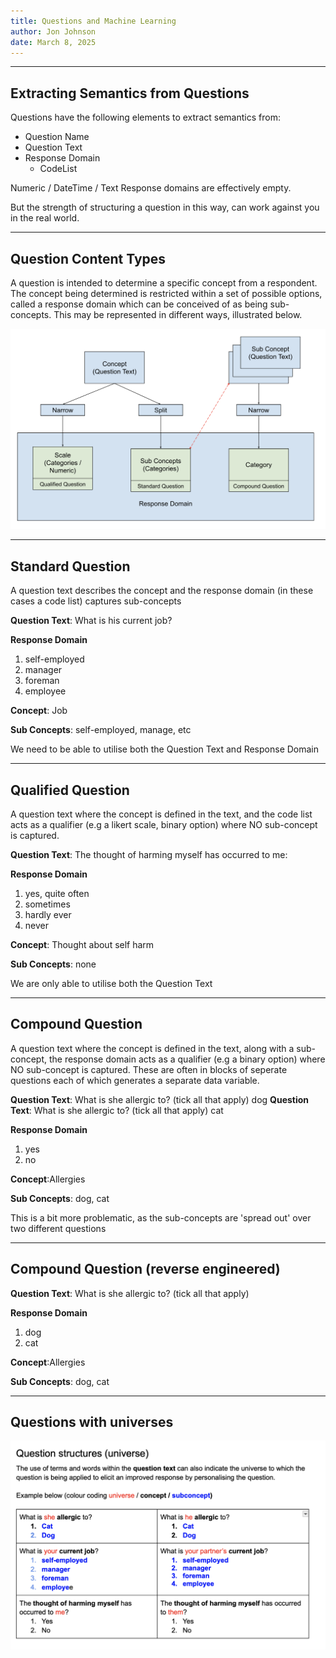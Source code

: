 ```yaml
---
title: Questions and Machine Learning
author: Jon Johnson
date: March 8, 2025
---
```


---

## Extracting Semantics from Questions

Questions have the following elements to extract semantics from:

- Question Name
- Question Text
- Response Domain
  - CodeList

Numeric / DateTime / Text Response domains are effectively empty.

But the strength of structuring a question in this way, can work against you in the real world.

---

## Question Content Types

A question is intended to determine a specific concept from a respondent. The concept being determined is restricted within a set of possible options, called a response domain which can be conceived of as being sub-concepts. This may be represented in different ways, illustrated below.

![](img/question-typology.png)

---

## Standard Question

A question text describes the concept and the response domain (in these cases a code list) captures sub-concepts 

**Question Text**: What is his current job? 

**Response Domain**

1. self-employed 
2. manager 
3. foreman 
4. employee

**Concept**: Job

**Sub Concepts**: self-employed, manage, etc

We need to be able to utilise both the Question Text and Response Domain

---

## Qualified Question

A question text where the concept is defined in the text, and the code list acts as a qualifier (e.g  a likert scale, binary option) where NO sub-concept is captured.

**Question Text**: The thought of harming myself has occurred to me: 

**Response Domain**

1. yes, quite often 
2. sometimes 
3. hardly ever 
4. never

**Concept**: Thought about self harm

**Sub Concepts**: none

We are only able to utilise both the Question Text

---

## Compound Question

A question text where the concept is defined in the text, along with a sub-concept, the response domain acts as a qualifier (e.g  a binary option) where NO sub-concept is captured. These are often in blocks of seperate questions each of which generates a separate data variable.

**Question Text**: What is she allergic to? (tick all that apply) dog 
**Question Text**: What is she allergic to? (tick all that apply) cat 

**Response Domain**

1. yes
2. no

**Concept**:Allergies

**Sub Concepts**: dog, cat

This is a bit more problematic, as the sub-concepts are 'spread out' over two different questions

---

## Compound Question (reverse engineered)

**Question Text**: What is she allergic to? (tick all that apply) 

**Response Domain**

1. dog
2. cat

**Concept**:Allergies

**Sub Concepts**: dog, cat

---

## Questions with universes

![](img/question-universe.png)


